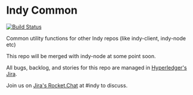 # Indy Common

[![Build Status](https://jenkins.evernym.com/buildStatus/icon?job=Sovrin%20Common/master)](https://jenkins.evernym.com/view/Core/job/Sovrin%20Common/job/master/)

Common utility functions for other Indy repos (like indy-client, indy-node etc)

This repo will be merged with indy-node at some point soon.

All bugs, backlog, and stories for this repo are managed in [Hyperledger's Jira](https://jira.hyperledger.org).

Join us on [Jira's Rocket.Chat](chat.hyperledger.org) at #indy to discuss.
